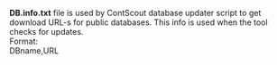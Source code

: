 **DB.info.txt** file is used by ContScout database updater script to get download URL-s for public databases.
This info is used when the tool checks for updates.  
Format:  
DBname,URL
